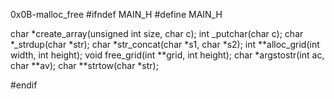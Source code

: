 0x0B-malloc_free
#ifndef MAIN_H
#define MAIN_H

char *create_array(unsigned int size, char c);
int _putchar(char c);
char *_strdup(char *str);
char *str_concat(char *s1, char *s2);
int **alloc_grid(int width, int height);
void free_grid(int **grid, int height);
char *argstostr(int ac, char **av);
char **strtow(char *str);

#endif
